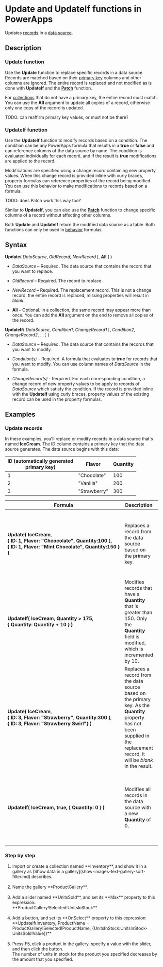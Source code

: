 <properties
	pageTitle="PowerApps: Update and UdpateIf functions"
	description="Reference information for the Update and UpdateIf functions in PowerApps, including syntax and examples"
	services="powerapps"
	documentationCenter="na"
	authors="gregli-msft"
	manager="dwrede"
	editor=""
	tags=""/>

<tags
   ms.service="powerapps"
   ms.devlang="na"
   ms.topic="article"
   ms.tgt_pltfrm="na"
   ms.workload="na"
   ms.date="10/21/2015"
   ms.author="gregli"/>

# Update and UpdateIf functions in PowerApps #

Updates [records](working-with-tables.md) in a [data source](working-with-data-sources.md).

## Description ##

### Update function ###

Use the **Update** function to replace specific records in a data source.  Records are matched based on their [primary key](working-with-data-sources.md) columns and other columns are ignored.  The entire record is replaced and not modified as is done with **UpdateIf** and the **[Patch](function-patch.md)** function.

For [collections](working-with-data-sources.md) that do not have a primary key, the entire record must match.  You can use the **All** argument to update all copies of a record, otherwise only one copy of the record is updated. 

TODO: can reaffirm primary key values, or must not be there?

### UpdateIf function ###

Use the **UpdateIf** function to modify records based on a condition.  The condition can be any PowerApps formula that results in a **true** or **false** and can reference columns of the data source by name.  The condition is evaluated individually for each record, and if the result is **true** modifications are applied to the record.  

Modifications are specified using a change record containing new property values.  When this change record is provided inline with curly braces, property formulas can reference properties of the record being modified.  You can use this behavior to make modifications to records based on a formula.

TODO: does Patch work this way too?

Similar to **UpdateIf**, you can also use the **[Patch](function-clear.md)** function to change specific columns of a record without affecting other columns.

Both **Update** and **UpdateIf** return the modified data source as a table.  Both functions can only be used in [behavior](file-name.md) formulas. 

## Syntax ##

**Update**( *DataSource*, *OldRecord*, *NewRecord* [, **All** ] )

- *DataSource* – Required. The data source that contains the record that you want to replace.

- *OldRecord* – Required. The record to replace.

- *NewRecord* – Required. The replacement record.  This is not a change record, the entire record is replaced, missing properties will result in *blank*.

- **All** – Optional. In a collection, the same record may appear more than once.  You can add the **All** argument on the end to remove all copies of the record.

**UpdateIf**( *DataSource*, *Condition1*, *ChangeRecord1* [, *Condition2*, *ChangeRecord2*, ... ] )

- *DataSource* – Required. The data source that contains the records that you want to modify.

- *Condition(s)* – Required. A formula that evaluates to **true** for records that you want to modify.  You can use column names of *DataSource* in the formula.  

- *ChangeRecord(s)* - Required.  For each corresponding condition, a change record of new property values to be apply to records of *DataSource* which satisfy the condition.  If the record is provided inline with the **UpdateIf** using curly braces, property values of the existing record can be used in the property formulas.

## Examples ##

### Update records ###

In these examples, you'll replace or modify records in a data source that's named **IceCream**. The ID column contains a primary key that the data source generates.  The data source begins with this data:

| ID (automatically generated<br>primary key) | Flavor    | Quantity |
|-----|-----------|----------|
| 1   | "Chocolate" | 100      |
| 2   | "Vanilla"   | 200      |
| 3   | "Strawberry" | 300 |

| Formula | Description | Result |
|---------|-------------|--------|
| **Update(&nbsp;IceCream,<br>{&nbsp;ID:&nbsp;1,&nbsp;Flavor:&nbsp;"Chcocolate",&nbsp;Quantity:100&nbsp;}, {&nbsp;ID:&nbsp;1,&nbsp;Flavor:&nbsp;"Mint&nbsp;Chocolate",&nbsp;Quantity:150&nbsp;} )** | Replaces a record from the data source based on the primary key.|<table><tr><th>ID</th><th>Flavor</th><th>Quantity</th></tr><tr><td>1</td><td>"Mint Chocolate"</td><td>150</td></tr><tr><td>2</td><td>"Vanilla"</td><td>200</td></tr><tr><td>3</td><td>"Strawberry"</td><td>300</td></tr></table><br>The **IceCream** data source has been modified. |
| **UpdateIf(&nbsp;IceCream, Quantity > 175, {&nbsp;Quantity:&nbsp;Quantity&nbsp;+&nbsp;10&nbsp;} )** | Modifies records that have a **Quantity** that is greater than 150.  Only the **Quantity** field is modified, which is incremented by 10. |<table><tr><th>ID</th><th>Flavor</th><th>Quantity</th></tr><tr><td>1</td><td>"Mint Chocolate"</td><td>150</td></tr><tr><td>2</td><td>"Vanilla"</td><td>210</td></tr><tr><td>3</td><td>"Strawberry"</td><td>310</td></tr></table><br>The **IceCream** data source has been modified. |
| **Update(&nbsp;IceCream,<br>{&nbsp;ID:&nbsp;3,&nbsp;Flavor:&nbsp;"Strawberry",&nbsp;Quantity:300&nbsp;}, {&nbsp;ID:&nbsp;3,&nbsp;Flavor:&nbsp;"Strawberry Swirl"} )** | Replaces a record from the data source based on the primary key.  As the **Quantity** property has not been supplied in the replacement record, it will be *blank* in the result.|<table><tr><th>ID</th><th>Flavor</th><th>Quantity</th></tr><tr><td>1</td><td>"Mint Chocolate"</td><td>150</td></tr><tr><td>2</td><td>"Vanilla"</td><td>210</td></tr><tr><td>3</td><td>"Strawberry Swirl"</td><td>*blank*</td></tr></table><br>The **IceCream** data source has been modified. |
| **UpdateIf(&nbsp;IceCream, true, {&nbsp;Quantity:&nbsp;0&nbsp;} )** | Modifies all records in the data source with a new **Quantity** of 0.|<table><tr><th>ID</th><th>Flavor</th><th>Quantity</th></tr><tr><td>1</td><td>"Mint Chocolate"</td><td>0</td></tr><tr><td>2</td><td>"Vanilla"</td><td>0</td></tr><tr><td>3</td><td>"Strawberry Swirl"</td><td>0</td></tr></table><br>The **IceCream** data source has been modified. |

### Step by step ###

<ol><li>Import or create a collection named **Inventory**, and show it in a gallery as [Show data in a gallery](show-images-text-gallery-sort-filter.md) describes.</li><br><li>Name the gallery **ProductGallery**.</li><br><li>Add a slider named **UnitsSold**, and set its **Max** property to this expression:<br>**ProductGallery!Selected!UnitsInStock**</li><br><li>Add a button, and set its **OnSelect** property to this expression:<br>**UpdateIf(Inventory, ProductName = ProductGallery!Selected!ProductName, {UnitsInStock:UnitsInStock-UnitsSold!Value})**</li><br><li>Press F5, click a product in the gallery, specify a value with the slider, and then click the button.<br>The number of units in stock for the product you specified decreases by the amount that you specified.</li></ol>
